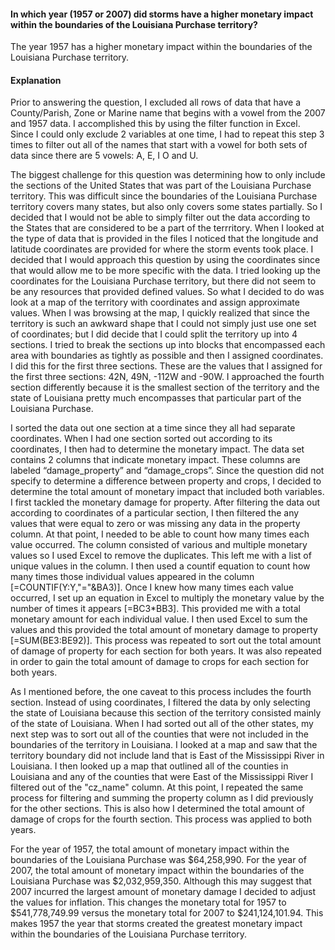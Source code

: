 #### In which year (1957 or 2007) did storms have a higher monetary impact within the boundaries of the Louisiana Purchase territory?

The year 1957 has a higher monetary impact within the boundaries of the Louisiana Purchase territory.

#### Explanation

Prior to answering the question, I excluded all rows of data that have a County/Parish, Zone or Marine name that begins with a vowel from the 2007 and 1957 data. I accomplished this by using the filter function in Excel. Since I could only exclude 2 variables at one time, I had to repeat this step 3 times to filter out all of the names that start with a vowel for both sets of data since there are 5 vowels: A, E, I O and U. 

The biggest challenge for this question was determining how to only include the sections of the United States that was part of the Louisiana Purchase territory. This was difficult since the boundaries of the Louisiana Purchase territory covers many states, but also only covers some states partially. So I decided that I would not be able to simply filter out the data according to the States that are considered to be a part of the terrritory. When I looked at the type of data that is provided in the files I noticed that the longitude and latitude coordinates are provided for where the storm events took place. I decided that I would approach this question by using the coordinates since that would allow me to be more specific with the data. I tried looking up the coordinates for the Louisiana Purchase territory, but there did not seem to be any resources that provided defined values. So what I decided to do was look at a map of the territory with coordinates and assign approximate values. When I was browsing at the map, I quickly realized that since the territory is such an awkward shape that I could not simply just use one set of coordinates; but I did decide that I could split the territory up into 4 sections. I tried to break the sections up into blocks that encompassed each area with boundaries as tightly as possible and then I assigned coordinates. I did this for the first three sections. These are the values that I assigned for the first three sections: 42N, 49N, -112W and -90W. I approached the fourth section differently because it is the smallest section of the territory and the state of Louisiana pretty much encompasses that particular part of the Louisiana Purchase. 

I sorted the data out one section at a time since they all had separate coordinates. When I had one section sorted out according to its coordinates, I then had to determine the monetary impact. The data set contains 2 columns that indicate monetary impact. These columns are labeled “damage_property” and “damage_crops”. Since the question did not specify to determine a difference between property and crops, I decided to determine the total amount of monetary impact that included both variables. I first tackled the monetary damage for property. After filtering the data out according to coordinates of a particular section, I then filtered the any values that were equal to zero or was missing any data in the property column. At that point, I needed to be able to count how many times each value occurred. The column consisted of various and multiple monetary values so I used Excel to remove the duplicates. This left me with a list of unique values in the column. I then used a countif equation to count how many times those individual values appeared in the column [=COUNTIF(Y:Y,"="&BA3)]. Once I knew how many times each value occurred, I set up an equation in Excel to multiply the monetary value by the number of times it appears [=BC3*BB3]. This provided me with a total monetary amount for each individual value. I  then used Excel to sum the values and this provided the total amount of monetary damage to property [=SUM(BE3:BE92)]. This process was repeated to sort out the total amount of damage of property for each section for both years. It was also repeated in order to gain the total amount of damage to crops for each section for both years.

As I mentioned before, the one caveat to this process includes the fourth section. Instead of using coordinates, I filtered the data by only selecting the state of Louisiana because this section of the territory consisted mainly of the state of Louisiana. When I had sorted out all of the other states, my next step was to sort out all of the counties that were not included in the boundaries of the territory in Louisiana. I looked at a map and saw that the territory boundary did not include land that is East of the Mississippi River in Louisiana. I then looked up a map that outlined all of the counties in Louisiana and any of the counties that were East of the Mississippi River I filtered out of the "cz_name" column. At this point, I repeated the same process for filtering and summing the property column as I did previously for the other sections. This is also how I determined the total amount of damage of crops for the fourth section. This process was applied to both years.

For the year of 1957, the total amount of monetary impact within the boundaries of the Louisiana Purchase was $64,258,990. For the year of 2007, the total amount of monetary impact within the boundaries of the Louisiana Purchase was $2,032,959,350. Although this may suggest that 2007 incurred the largest amount of monetary damage I decided to adjust the values for inflation. This changes the monetary total for 1957 to  $541,778,749.99 versus the monetary total for 2007 to $241,124,101.94. This makes 1957 the year that storms created the greatest monetary impact within the boundaries of the Louisiana Purchase territory.

